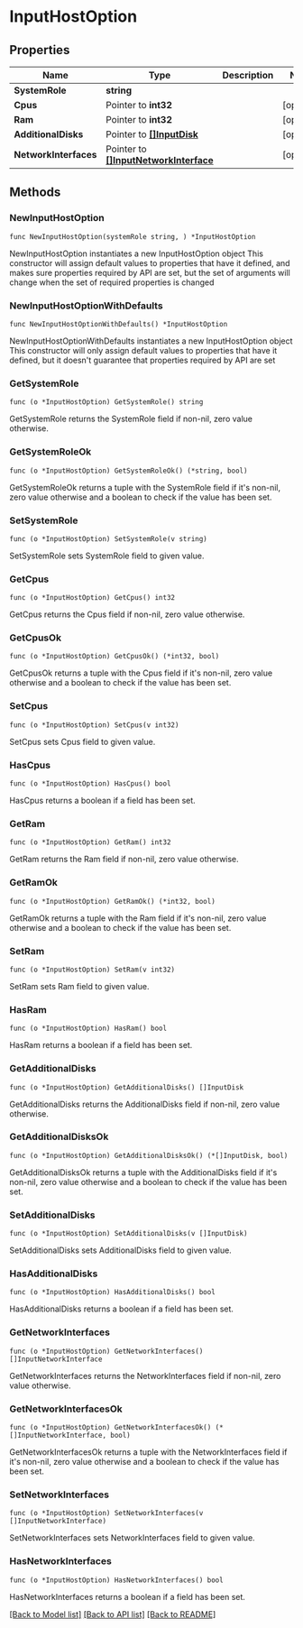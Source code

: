 # InputHostOption

## Properties

Name | Type | Description | Notes
------------ | ------------- | ------------- | -------------
**SystemRole** | **string** |  | 
**Cpus** | Pointer to **int32** |  | [optional] 
**Ram** | Pointer to **int32** |  | [optional] 
**AdditionalDisks** | Pointer to [**[]InputDisk**](InputDisk.md) |  | [optional] 
**NetworkInterfaces** | Pointer to [**[]InputNetworkInterface**](InputNetworkInterface.md) |  | [optional] 

## Methods

### NewInputHostOption

`func NewInputHostOption(systemRole string, ) *InputHostOption`

NewInputHostOption instantiates a new InputHostOption object
This constructor will assign default values to properties that have it defined,
and makes sure properties required by API are set, but the set of arguments
will change when the set of required properties is changed

### NewInputHostOptionWithDefaults

`func NewInputHostOptionWithDefaults() *InputHostOption`

NewInputHostOptionWithDefaults instantiates a new InputHostOption object
This constructor will only assign default values to properties that have it defined,
but it doesn't guarantee that properties required by API are set

### GetSystemRole

`func (o *InputHostOption) GetSystemRole() string`

GetSystemRole returns the SystemRole field if non-nil, zero value otherwise.

### GetSystemRoleOk

`func (o *InputHostOption) GetSystemRoleOk() (*string, bool)`

GetSystemRoleOk returns a tuple with the SystemRole field if it's non-nil, zero value otherwise
and a boolean to check if the value has been set.

### SetSystemRole

`func (o *InputHostOption) SetSystemRole(v string)`

SetSystemRole sets SystemRole field to given value.


### GetCpus

`func (o *InputHostOption) GetCpus() int32`

GetCpus returns the Cpus field if non-nil, zero value otherwise.

### GetCpusOk

`func (o *InputHostOption) GetCpusOk() (*int32, bool)`

GetCpusOk returns a tuple with the Cpus field if it's non-nil, zero value otherwise
and a boolean to check if the value has been set.

### SetCpus

`func (o *InputHostOption) SetCpus(v int32)`

SetCpus sets Cpus field to given value.

### HasCpus

`func (o *InputHostOption) HasCpus() bool`

HasCpus returns a boolean if a field has been set.

### GetRam

`func (o *InputHostOption) GetRam() int32`

GetRam returns the Ram field if non-nil, zero value otherwise.

### GetRamOk

`func (o *InputHostOption) GetRamOk() (*int32, bool)`

GetRamOk returns a tuple with the Ram field if it's non-nil, zero value otherwise
and a boolean to check if the value has been set.

### SetRam

`func (o *InputHostOption) SetRam(v int32)`

SetRam sets Ram field to given value.

### HasRam

`func (o *InputHostOption) HasRam() bool`

HasRam returns a boolean if a field has been set.

### GetAdditionalDisks

`func (o *InputHostOption) GetAdditionalDisks() []InputDisk`

GetAdditionalDisks returns the AdditionalDisks field if non-nil, zero value otherwise.

### GetAdditionalDisksOk

`func (o *InputHostOption) GetAdditionalDisksOk() (*[]InputDisk, bool)`

GetAdditionalDisksOk returns a tuple with the AdditionalDisks field if it's non-nil, zero value otherwise
and a boolean to check if the value has been set.

### SetAdditionalDisks

`func (o *InputHostOption) SetAdditionalDisks(v []InputDisk)`

SetAdditionalDisks sets AdditionalDisks field to given value.

### HasAdditionalDisks

`func (o *InputHostOption) HasAdditionalDisks() bool`

HasAdditionalDisks returns a boolean if a field has been set.

### GetNetworkInterfaces

`func (o *InputHostOption) GetNetworkInterfaces() []InputNetworkInterface`

GetNetworkInterfaces returns the NetworkInterfaces field if non-nil, zero value otherwise.

### GetNetworkInterfacesOk

`func (o *InputHostOption) GetNetworkInterfacesOk() (*[]InputNetworkInterface, bool)`

GetNetworkInterfacesOk returns a tuple with the NetworkInterfaces field if it's non-nil, zero value otherwise
and a boolean to check if the value has been set.

### SetNetworkInterfaces

`func (o *InputHostOption) SetNetworkInterfaces(v []InputNetworkInterface)`

SetNetworkInterfaces sets NetworkInterfaces field to given value.

### HasNetworkInterfaces

`func (o *InputHostOption) HasNetworkInterfaces() bool`

HasNetworkInterfaces returns a boolean if a field has been set.


[[Back to Model list]](../README.md#documentation-for-models) [[Back to API list]](../README.md#documentation-for-api-endpoints) [[Back to README]](../README.md)


